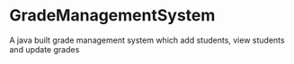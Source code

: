 # GradeManagementSystem
A java built grade management system which add students, view students and update grades
